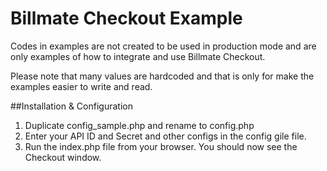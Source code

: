 # Billmate Checkout Example
Codes in examples are not created to be used in production mode and are only examples of how to integrate and use Billmate Checkout.

Please note that many values are hardcoded and that is only for make the examples easier to write and read.

##Installation & Configuration
1. Duplicate config_sample.php and rename to config.php
2. Enter your API ID and Secret and other configs in the config gile file.
3. Run the index.php file from your browser. You should now see the Checkout window.